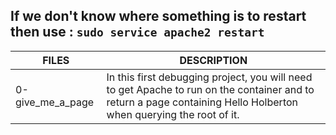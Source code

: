 ## If we don't know where something is to restart then use : `sudo service apache2 restart`
| FILES  | DESCRIPTION |
| ------------- | ------------- |
| 0-give_me_a_page | In this first debugging project, you will need to get Apache to run on the container and to return a page containing Hello Holberton when querying the root of it. |